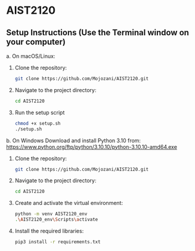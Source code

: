 # AIST2120

## Setup Instructions (Use the Terminal window on your computer)

a. On macOS/Linux:
   1. Clone the repository:
      ```bash
      git clone https://github.com/Mojozani/AIST2120.git
   2. Navigate to the project directory:
      ```bash
      cd AIST2120
   3. Run the setup script
      ```bash
      chmod +x setup.sh
      ./setup.sh
      
b. On Windows
     Download and install Python 3.10 from: https://www.python.org/ftp/python/3.10.10/python-3.10.10-amd64.exe
   1. Clone the repository:
      ```bash
      git clone https://github.com/Mojozani/AIST2120.git
   2. Navigate to the project directory:
      ```bash
      cd AIST2120
   3. Create and activate the virtual environment:
      ```bash
      python -m venv AIST2120_env
      .\AIST2120_env\Scripts\activate
   4. Install the required libraries:
      ```bash
      pip3 install -r requirements.txt

